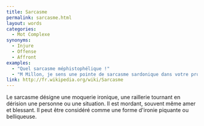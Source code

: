 ```yaml
---
title: Sarcasme
permalink: sarcasme.html
layout: words
categories:
  - Mot Complexe
synonyms:
  - Injure
  - Offense
  - Affront
examples:
  - "Quel sarcasme méphistophélique !"
  - "M Millon, je sens une pointe de sarcasme sardonique dans votre propos!"
link: http://fr.wikipedia.org/wiki/Sarcasme
---
```


Le sarcasme désigne une moquerie ironique, une raillerie tournant en dérision une personne ou une situation. Il est mordant, souvent même amer et blessant. Il peut être considéré comme une forme d'ironie piquante ou belliqueuse.
